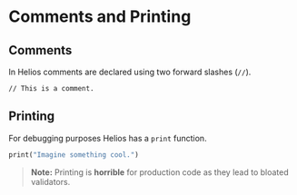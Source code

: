 # Comments and Printing

## Comments

In Helios comments are declared using two forward slashes (`//`).

```rust, noplaypen
// This is a comment.
```

## Printing

For debugging purposes Helios has a `print` function.

```rust
print("Imagine something cool.")
```

> **Note:** Printing is **horrible** for production code as they lead to bloated validators.
